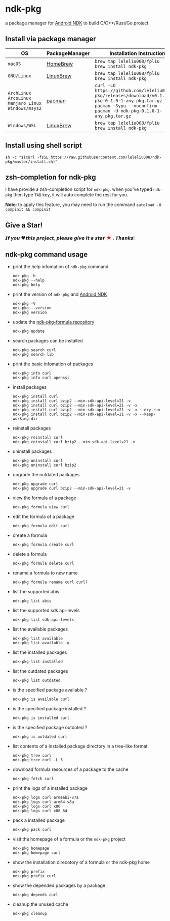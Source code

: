 # ndk-pkg
a package manager for [Android NDK](https://developer.android.google.cn/ndk) to build C/C++/Rust/Go project.

## Install via package manager

|OS|PackageManager|Installation Instructions|
|-|-|-|
|`macOS`|[HomeBrew](http://blog.fpliu.com/it/os/macOS/software/HomeBrew)|`brew tap leleliu008/fpliu`<br>`brew install ndk-pkg`|
|`GNU/Linux`|[LinuxBrew](http://blog.fpliu.com/it/software/LinuxBrew)|`brew tap leleliu008/fpliu`<br>`brew install ndk-pkg`|
|`ArchLinux`<br>`ArcoLinux`<br>`Manjaro Linux`<br>`Windows/msys2`|[pacman](http://blog.fpliu.com/it/software/pacman)|`curl -LO https://github.com/leleliu008/ndk-pkg/releases/download/v0.1.0/ndk-pkg-0.1.0-1-any.pkg.tar.gz`<br>`pacman -Syyu --noconfirm`<br>`pacman -U ndk-pkg-0.1.0-1-any.pkg.tar.gz`|
|`Windows/WSL`|[LinuxBrew](http://blog.fpliu.com/it/software/LinuxBrew)|`brew tap leleliu008/fpliu`<br>`brew install ndk-pkg`|

## Install using shell script
```
sh -c "$(curl -fsSL https://raw.githubusercontent.com/leleliu008/ndk-pkg/master/install.sh)"
```

## zsh-completion for ndk-pkg
I have provide a zsh-completion script for `ndk-pkg`. when you've typed `ndk-pkg` then type `TAB` key, it will auto complete the rest for you.

**Note**: to apply this feature, you may need to run the command `autoload -U compinit && compinit`


## Give a Star!
𝙄𝙛 𝙮𝙤𝙪 ❤𝙩𝙝𝙞𝙨 𝙥𝙧𝙤𝙟𝙚𝙘𝙩, 𝙥𝙡𝙚𝙖𝙨𝙚 𝙜𝙞𝙫𝙚 𝙞𝙩 𝙖 𝙨𝙩𝙖𝙧 <span style='color:red;font-size:1.2em'>★</span> . 𝙏𝙝𝙖𝙣𝙠𝙨!


## ndk-pkg command usage
*   print the help infomation of `ndk-pkg` command
        
        ndk-pkg -h
        ndk-pkg --help
        ndk-pkg help
        
*   print the version of `ndk-pkg` and [Android NDK](https://developer.android.google.cn/ndk)
        
        ndk-pkg -V
        ndk-pkg --version
        ndk-pkg version
        
*   update the [ndk-pkg-formula repository](https://github.com/leleliu008/ndk-pkg-formula)
        
        ndk-pkg update
        
*   search packages can be installed
        
        ndk-pkg search curl
        ndk-pkg search lib
        
*   print the basic infomation of packages
        
        ndk-pkg info curl
        ndk-pkg info curl openssl
        
*   install packages
        
        ndk-pkg install curl
        ndk-pkg install curl bzip2 --min-sdk-api-level=21 -v
        ndk-pkg install curl bzip2 --min-sdk-api-level=21 -v -x
        ndk-pkg install curl bzip2 --min-sdk-api-level=21 -v -x --dry-run
        ndk-pkg install curl bzip2 --min-sdk-api-level=21 -v -x --keep-working-dir
        
*   reinstall packages
        
        ndk-pkg reinstall curl
        ndk-pkg reinstall curl bzip2 --min-sdk-api-level=21 -v
        
*   uninstall packages
        
        ndk-pkg uninstall curl
        ndk-pkg uninstall curl bzip2
        
*   upgrade the outdated packages
        
        ndk-pkg upgrade curl
        ndk-pkg upgrade curl bzip2 --min-sdk-api-level=21 -v
        
*   view the formula of a package
        
        ndk-pkg formula view curl
        
*   edit the formula of a package
        
        ndk-pkg formula edit curl
        
*   create a formula
        
        ndk-pkg formula create curl
        
*   delete a formula
        
        ndk-pkg formula delete curl
        
*   rename a formula to new name
        
        ndk-pkg formula rename curl curl7
        
*   list the supported abis
        
        ndk-pkg list abis
        
*   list the supported sdk api-levels
        
        ndk-pkg list sdk-api-levels
        
*   list the available packages
        
        ndk-pkg list available
        ndk-pkg list available -q
        
*   list the installed packages
        
        ndk-pkg list installed
        
*   list the outdated packages
        
        ndk-pkg list outdated
        
*   is the specified package available ?
        
        ndk-pkg is available curl
        
*   is the specified package installed ?
        
        ndk-pkg is installed curl
        
*   is the specified package outdated ?
        
        ndk-pkg is outdated curl
        
*   list contents of a installed package directory in a tree-like format.
        
        ndk-pkg tree curl
        ndk-pkg tree curl -L 3
        
*   download formula resources of a package to the cache
        
        ndk-pkg fetch curl
        
*   print the logs of a installed package
        
        ndk-pkg logs curl armeabi-v7a
        ndk-pkg logs curl arm64-v8a
        ndk-pkg logs curl x86
        ndk-pkg logs curl x86_64
        
*   pack a installed package
        
        ndk-pkg pack curl
        
*   visit the homepage of a formula or the `ndk-pkg` project
        
        ndk-pkg homepage
        ndk-pkg homepage curl
        
*   show the installation direcotory of a formula or the ndk-pkg home
        
        ndk-pkg prefix
        ndk-pkg prefix curl
        
*   show the depended packages by a package
        
        ndk-pkg depends curl
        
*   cleanup the unused cache
        
        ndk-pkg cleanup
        
